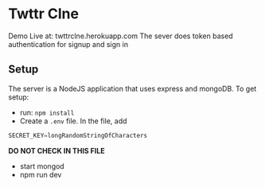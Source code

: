 # Twttr Clne
Demo Live at: twttrclne.herokuapp.com
The sever does token based authentication for signup and sign in

## Setup

The server is a NodeJS application that uses express and mongoDB.  To get setup:

* run: `npm install`
* Create a `.env` file. In the file, add

```js
SECRET_KEY=longRandomStringOfCharacters
```
__DO NOT CHECK IN THIS FILE__
* start mongod
* npm run dev
